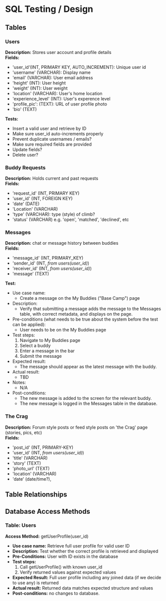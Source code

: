 # SQL Testing / Design


## Tables


### Users
**Description:** Stores user account and profile details  
**Fields:**  
- 'user_id'(INT, PRIMARY KEY, AUTO_INCREMENT): Unique user id
- 'username' (VARCHAR): Display name
- 'email' (VARCHAR): User email address
- 'height' (INT): User height
- 'weight' (INT): User weight
- 'location' (VARCHAR): User's home location
- 'experience_level' (INT): User's experence level 
- 'profile_pic': (TEXT): URL of user profile photo
- 'bio' (TEXT)  

**Tests:**
  - Insert a valid user and retrieve by ID
  - Make sure user_id auto-increments properly
  - Prevent duplicate usernames / emails?
  - Make sure required fields are provided
  - Update fields?
  - Delete user?

### Buddy Requests
**Description:** Holds current and past requests   
**Fields:**
- 'request_id' (INT, PRIMARY KEY)
- 'user_id' (INT, FOREIGN KEY)
- 'date' (DATE)
- 'Location' (VARCHAR)
- 'type' (VARCHAR): type (style) of climb?
- 'status' (VARCHAR)    e.g. 'open', 'matched', 'declined', etc

### Messages  
**Description:** chat or message history between buddies  
**Fields:**
- 'message_id' (INT, PRIMARY_KEY)
- 'sender_id' (INT, *from users(user_id)*)
- 'receiver_id' (INT, *from users(user_id)*)
- 'message' (TEXT)

**Test:**
- Use case name: 
	- Create a message on the My Buddies ("Base Camp") page
- Description:
	- Verify that submitting a message adds the message to the Messages table, with correct metadata, and displays on the page.
- Pre-conditions (what needs to be true about the system before the test can be applied):
	- User needs to be on the My Buddies page
- Test steps:
	1. Navigate to My Buddies page
	2. Select a buddy
	3. Enter a message in the bar 
	4. Submit the message
- Expected result:
	- The message should appear as the latest message with the buddy.
- Actual result:
	- TBD
- Notes:
	- N/A
- Post-conditions:
	- The new message is added to the screen for the relevant buddy.
	- The new message is logged in the Messages table in the database.

### The Crag  
**Description:** Forum style posts or feed style posts on 'the Crag' page (stories, pics, etc)  
**Fields:**
- 'post_id' (INT, PRIMARY-KEY)
- 'user_id' (INT, *from users(user_id)*)
- 'title' (VARCHAR)
- 'story' (TEXT)
- 'photo_url' (TEXT)
- 'location' (VARCHAR)
- 'date' (date/time?),

## Table Relationships

## Database Access Methods

### Table: Users
**Access Method:** getUserProfile(user_id)
  - **Use case name:** Retrieve full user profile for valid user ID
  - **Description:** Test whether the correct profile is retrieved and displayed
  - **Pre-Conditions:** User with ID exists in the database
  - **Test steps:**
    1. Call getUserProfile() with known user_id
    2. Verify returned values against expected values
  - **Expected Result:** Full user profile including any joined data (if we decide to use any) is returned
  - **Actual result:**  Returned data matches expected structure and values
  - **Post-conditions:** no changes to database.
